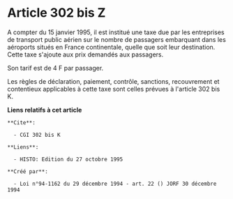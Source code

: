 # Article 302 bis Z

A compter du 15 janvier 1995, il est institué une taxe due par les entreprises de transport public aérien sur le nombre de
passagers embarquant dans les aéroports situés en France continentale, quelle que soit leur destination. Cette taxe s'ajoute
aux prix demandés aux passagers.

Son tarif est de 4 F par passager.

Les règles de déclaration, paiement, contrôle, sanctions, recouvrement et contentieux applicables à cette taxe sont celles
prévues à l'article 302 bis K.

**Liens relatifs à cet article**

	**Cite**:

	  - CGI 302 bis K

	**Liens**:

	  - HISTO: Edition du 27 octobre 1995

	**Créé par**:

	  - Loi n°94-1162 du 29 décembre 1994 - art. 22 () JORF 30 décembre 1994
